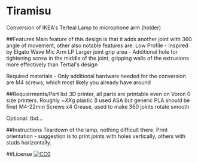 # Tiramisu
Conversion of IKEA's Terteal Lamp to microphone arm (holder)

##Features
Main feature of this design is that it adds another joint with 360 angle of movement, other also notable features are:
  Low Profile - Inspired by Elgato Wave Mic Arm LP
  Larger joint grip area - Additional hole for tightening screw in the middle of the joint, gripping walls of the extrusions more effectively than Tertial's design
  
  Required materials - Only additional hardware needed for the conversion are M4 screws, which most likely you already have around

##Requierments/Part list
3D printer, all parts are printable even on Voron 0 size printers.
Roughly ~*XX*g plastic (I used ASA but generic PLA should be fine) 
M4-22mm Screws x4
Grease, used to make 360 joints rotate smooth

Optional:
  tbd...


##Instructions
Teardown of the lamp, nothing difficult there.
Print orientation - suggestion is to print joints with holes vertically, others with studs horizontally.



##License
[![CC0]([https://creativecommons.org/licenses/by-sa/4.0/])]([https://creativecommons.org/publicdomain/zero/1.0/](https://creativecommons.org/licenses/by-sa/4.0/))
